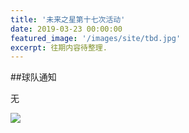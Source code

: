 ```yaml
---
title: '未来之星第十七次活动'
date: 2019-03-23 00:00:00
featured_image: '/images/site/tbd.jpg'
excerpt: 往期内容待整理.
---
```


##球队通知

无

<div class="gallery" data-columns="2">
    <img src="/images/2019-03-23/1.jpeg">                                                                
</div>